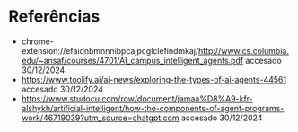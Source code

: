# Referências

- chrome-extension://efaidnbmnnnibpcajpcglclefindmkaj/http://www.cs.columbia.edu/~ansaf/courses/4701/AI_campus_intelligent_agents.pdf accesado 30/12/2024
- https://www.toolify.ai/ai-news/exploring-the-types-of-ai-agents-44561 accesado 30/12/2024
- https://www.studocu.com/row/document/jamaa%D8%A9-kfr-alshykh/artificial-intelligent/how-the-components-of-agent-programs-work/46719039?utm_source=chatgpt.com accesado 30/12/2024